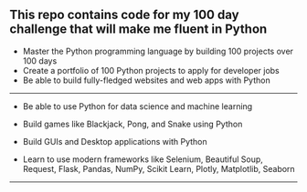  This repo contains code for my 100 day challenge that will make me fluent in Python
 ---------------------------------------------------------------------------------------

* Master the Python programming language by building 100 projects over 100 days
* Create a portfolio of 100 Python projects to apply for developer jobs
* Be able to build fully-fledged websites and web apps with Python

---------------------------------------------------------------------------------------

* Be able to use Python for data science and machine learning
* Build games like Blackjack, Pong, and Snake using Python
* Build GUIs and Desktop applications with Python

* Learn to use modern frameworks like Selenium, Beautiful Soup, Request, Flask, Pandas, NumPy, Scikit Learn, Plotly, Matplotlib, Seaborn

---------------------------------------------------------------------------------------

